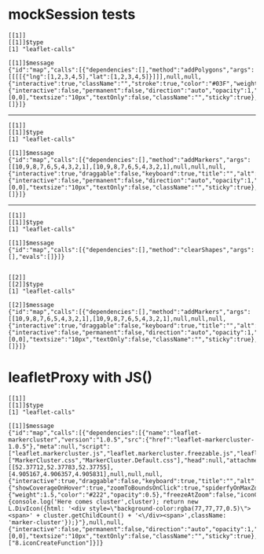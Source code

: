 # mockSession tests

    [[1]]
    [[1]]$type
    [1] "leaflet-calls"
    
    [[1]]$message
    {"id":"map","calls":[{"dependencies":[],"method":"addPolygons","args":[[[[{"lng":[1,2,3,4,5],"lat":[1,2,3,4,5]}]]],null,null,{"interactive":true,"className":"","stroke":true,"color":"#03F","weight":5,"opacity":0.5,"fill":true,"fillColor":"#03F","fillOpacity":0.2,"smoothFactor":1,"noClip":false},null,null,null,{"interactive":false,"permanent":false,"direction":"auto","opacity":1,"offset":[0,0],"textsize":"10px","textOnly":false,"className":"","sticky":true},null],"evals":[]}]} 
    
    

---

    [[1]]
    [[1]]$type
    [1] "leaflet-calls"
    
    [[1]]$message
    {"id":"map","calls":[{"dependencies":[],"method":"addMarkers","args":[[10,9,8,7,6,5,4,3,2,1],[10,9,8,7,6,5,4,3,2,1],null,null,null,{"interactive":true,"draggable":false,"keyboard":true,"title":"","alt":"","zIndexOffset":0,"opacity":1,"riseOnHover":false,"riseOffset":250},null,null,null,null,null,{"interactive":false,"permanent":false,"direction":"auto","opacity":1,"offset":[0,0],"textsize":"10px","textOnly":false,"className":"","sticky":true},null],"evals":[]}]} 
    
    

---

    [[1]]
    [[1]]$type
    [1] "leaflet-calls"
    
    [[1]]$message
    {"id":"map","calls":[{"dependencies":[],"method":"clearShapes","args":[],"evals":[]}]} 
    
    
    [[2]]
    [[2]]$type
    [1] "leaflet-calls"
    
    [[2]]$message
    {"id":"map","calls":[{"dependencies":[],"method":"addMarkers","args":[[10,9,8,7,6,5,4,3,2,1],[10,9,8,7,6,5,4,3,2,1],null,null,null,{"interactive":true,"draggable":false,"keyboard":true,"title":"","alt":"","zIndexOffset":0,"opacity":1,"riseOnHover":false,"riseOffset":250},null,null,null,null,null,{"interactive":false,"permanent":false,"direction":"auto","opacity":1,"offset":[0,0],"textsize":"10px","textOnly":false,"className":"","sticky":true},null],"evals":[]}]} 
    
    

# leafletProxy with JS()

    [[1]]
    [[1]]$type
    [1] "leaflet-calls"
    
    [[1]]$message
    {"id":"map","calls":[{"dependencies":[{"name":"leaflet-markercluster","version":"1.0.5","src":{"href":"leaflet-markercluster-1.0.5"},"meta":null,"script":["leaflet.markercluster.js","leaflet.markercluster.freezable.js","leaflet.markercluster.layersupport.js"],"stylesheet":["MarkerCluster.css","MarkerCluster.Default.css"],"head":null,"attachment":null,"all_files":true}],"method":"addMarkers","args":[[52.37712,52.37783,52.37755],[4.905167,4.906357,4.905831],null,null,null,{"interactive":true,"draggable":false,"keyboard":true,"title":"","alt":"","zIndexOffset":0,"opacity":1,"riseOnHover":false,"riseOffset":250},null,null,{"showCoverageOnHover":true,"zoomToBoundsOnClick":true,"spiderfyOnMaxZoom":true,"removeOutsideVisibleBounds":true,"spiderLegPolylineOptions":{"weight":1.5,"color":"#222","opacity":0.5},"freezeAtZoom":false,"iconCreateFunction":"function(cluster) {console.log('Here comes cluster',cluster); return new L.DivIcon({html: '<div style=\"background-color:rgba(77,77,77,0.5)\"><span>' + cluster.getChildCount() + '<\/div><span>',className: 'marker-cluster'});}"},null,null,{"interactive":false,"permanent":false,"direction":"auto","opacity":1,"offset":[0,0],"textsize":"10px","textOnly":false,"className":"","sticky":true},null],"evals":["8.iconCreateFunction"]}]} 
    
    

